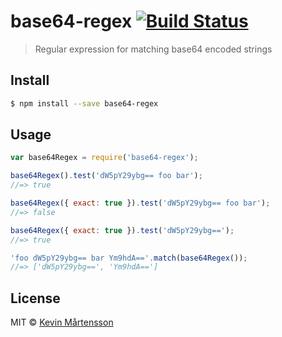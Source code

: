 # base64-regex [![Build Status](http://img.shields.io/travis/kevva/base64-regex.svg?style=flat)](https://travis-ci.org/kevva/base64-regex)

> Regular expression for matching base64 encoded strings

## Install

```sh
$ npm install --save base64-regex
```

## Usage

```js
var base64Regex = require('base64-regex');

base64Regex().test('dW5pY29ybg== foo bar');
//=> true

base64Regex({ exact: true }).test('dW5pY29ybg== foo bar');
//=> false

base64Regex({ exact: true }).test('dW5pY29ybg==');
//=> true

'foo dW5pY29ybg== bar Ym9hdA=='.match(base64Regex());
//=> ['dW5pY29ybg==', 'Ym9hdA==']
```

## License

MIT © [Kevin Mårtensson](http://kevinmartensson.com)
